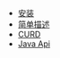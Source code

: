 ﻿* [安装](/java/database/es/1-install)
* [简单描述](/java/database/es/2-describe)
* [CURD](/java/database/es/3-curd)
* [Java Api](/java/database/es/4-java%20api)